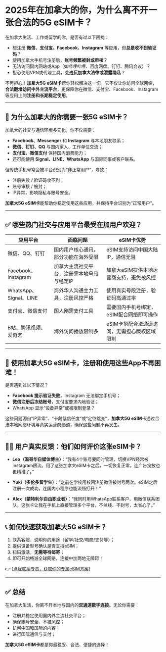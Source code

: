 # 2025年在加拿大的你，为什么离不开一张合法的5G eSIM卡？

在加拿大生活、工作或留学的你，是否有过以下困扰：

- 想注册 **微信、支付宝、Facebook、Instagram** 等应用，但**总是收不到验证码**？
- 使用加拿大手机号注册后，**账号频繁被封或审核**？
- 无法访问国内网站或App（如哔哩哔哩、百度网盘、钉钉、腾讯会议）？
- 担心使用VPN或代理工具，**会违反加拿大法律或泄露隐私**？

不再担心！**加拿大5G eSIM卡**帮你轻松解决这一切。它不仅让你访问全球网络，**合法翻墙访问中外主流平台**，更保障你在微信、支付宝、Facebook、Instagram 等应用上的**注册和长期稳定使用**。

---

## 🌟 为什么加拿大的你需要一张5G eSIM卡？

加拿大的社交与通信环境多元化，你不仅需要：

- **Facebook、Messenger** 和 **Instagram** 与本地朋友联系；
- **微信、钉钉、QQ** 与国内家人、工作单位交流；
- **支付宝、微信支付** 保持国内消费能力；
- 还可能使用 **Signal、LINE、WhatsApp** 与国际同事或客户联系。

但传统手机号常会被平台识别为“非正常用户”，导致：

- 注册失败 / 验证码收不到；
- 账号审核 / 被封；
- IP异常，影响隐私与账号安全。

**加拿大5G eSIM卡**能帮助你稳定使用这些应用，并保持平台识别为“正常用户”。

---

## ✅ 哪些热门社交与应用平台最受在加用户欢迎？

| 应用平台 | 面临问题 | eSIM卡优势 |
|----------|----------|------------|
| 微信、QQ、钉钉 | 国内用户核心通讯，部分功能在海外受限 | eSIM支持访问中国大陆IP，通信无阻 |
| Facebook、Instagram | 加拿大主流社交平台，注册需本地号段与稳定IP | 加拿大eSIM提供本地运营商支持，避免被风控 |
| WhatsApp、Signal、LINE | 海外华人沟通主力工具，注册风控严格 | 使用真实号段注册，验证码高通过率 |
| 支付宝、微信支付 | 国人刚需支付工具 | 需要国内手机号绑定，eSIM配合网络即可操作 |
| B站、腾讯视频、爱奇艺 | 海外访问播放限制多 | eSIM卡搭配合法通道访问，无需担心版权区域限制 |

---

## 📲 使用加拿大5G eSIM卡，注册和使用这些App不再困难！

是否遇到过以下情况？

- **Facebook 提示验证失败**，Instagram 无法绑定手机号；
- **微信注册后冻结账号**，支付宝要求内地验证；
- WhatsApp 显示“设备异常”或被限制登录？

这些问题源自“IP异常”、“卡段低信任度”或“定位跳变”，**加拿大5G eSIM卡**通过合法本地网络环境与真实运营商通道，确保这些问题不再发生。

---

## 🧑‍💻 用户真实反馈：他们如何评价这张eSIM卡？

- **Leo（温哥华自媒体博主）**：“我有4个账号要同时管理，切换VPN经常被Instagram限流。用了这张加拿大eSIM卡之后，一切恢复正常，连广告投放也更精准了。”

- **Yuki（多伦多留学生）**：“之前在学校用校网注册微信被封号两次。eSIM之后注册一次成功，连国内小程序也能流畅打开！”

- **Alex（蒙特利尔自由职业者）**：“我同时用WhatsApp联系客户、用微信联系团队。这张卡让我在手机上直接管理多个平台，不掉线、不封号，太省心了。”

---

## 📞 如何快速获取加拿大5G eSIM卡？

1. 联系客服，说明你的用途（留学/社交/电商/支付等）；
2. 提供设备型号确认是否支持eSIM；
3. 扫码激活，**无需等待邮寄**；
4. 即可开始畅游全球网络，连接中加两地无障碍！

👉 [[点我联系专员，获取你的专属eSIM方案](https://t.me/s/esim1088)]

---

## ✅ 总结

在加拿大生活，你离不开本地与国内的**双通道数字连接**。无论你需要：

- 注册并稳定使用国内外主流社交平台；
- 确保账号安全、不被风控；
- 访问中国和国际的内容；
- 进行国际通信与支付；

**加拿大5G eSIM卡**都是你最稳妥、合法、便捷的选择！
